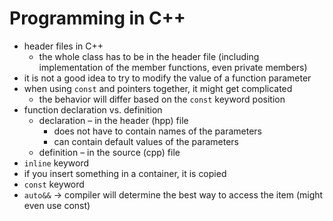 # Programming in C++

- header files in C++
	- the whole class has to be in the header file (including implementation of the member functions, even private members)
- it is not a good idea to try to modify the value of a function parameter
- when using `const` and pointers together, it might get complicated
	- the behavior will differ based on the `const` keyword position
- function declaration vs. definition
	- declaration – in the header (hpp) file
		- does not have to contain names of the parameters
		- can contain default values of the parameters
	- definition – in the source (cpp) file
- `inline` keyword
- if you insert something in a container, it is copied
- `const` keyword
- `auto&&` → compiler will determine the best way to access the item (might even use const)
